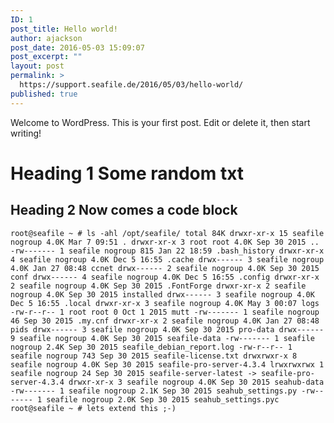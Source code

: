 ```yaml
---
ID: 1
post_title: Hello world!
author: ajackson
post_date: 2016-05-03 15:09:07
post_excerpt: ""
layout: post
permalink: >
  https://support.seafile.de/2016/05/03/hello-world/
published: true
---
```

Welcome to WordPress. This is your first post. Edit or delete it, then start writing!

# Heading 1 Some random txt

## Heading 2 Now comes a code block

`root@seafile ~ # ls -ahl /opt/seafile/ total 84K drwxr-xr-x 15 seafile nogroup 4.0K Mar 7 09:51 . drwxr-xr-x 3 root root 4.0K Sep 30 2015 .. -rw------- 1 seafile nogroup 815 Jan 22 18:59 .bash_history drwxr-xr-x 4 seafile nogroup 4.0K Dec 5 16:55 .cache drwx------ 3 seafile nogroup 4.0K Jan 27 08:48 ccnet drwx------ 2 seafile nogroup 4.0K Sep 30 2015 conf drwx------ 4 seafile nogroup 4.0K Dec 5 16:55 .config drwxr-xr-x 2 seafile nogroup 4.0K Sep 30 2015 .FontForge drwxr-xr-x 2 seafile nogroup 4.0K Sep 30 2015 installed drwx------ 3 seafile nogroup 4.0K Dec 5 16:55 .local drwxr-xr-x 3 seafile nogroup 4.0K May 3 00:07 logs -rw-r--r-- 1 root root 0 Oct 1 2015 mutt -rw------- 1 seafile nogroup 46 Sep 30 2015 .my.cnf drwxr-xr-x 2 seafile nogroup 4.0K Jan 27 08:48 pids drwx------ 3 seafile nogroup 4.0K Sep 30 2015 pro-data drwx------ 9 seafile nogroup 4.0K Sep 30 2015 seafile-data -rw------- 1 seafile nogroup 2.4K Sep 30 2015 seafile_debian_report.log -rw-r--r-- 1 seafile nogroup 743 Sep 30 2015 seafile-license.txt drwxrwxr-x 8 seafile nogroup 4.0K Sep 30 2015 seafile-pro-server-4.3.4 lrwxrwxrwx 1 seafile nogroup 24 Sep 30 2015 seafile-server-latest -> seafile-pro-server-4.3.4 drwxr-xr-x 3 seafile nogroup 4.0K Sep 30 2015 seahub-data -rw------- 1 seafile nogroup 2.1K Sep 30 2015 seahub_settings.py -rw------- 1 seafile nogroup 2.0K Sep 30 2015 seahub_settings.pyc root@seafile ~ # lets extend this ;-)`